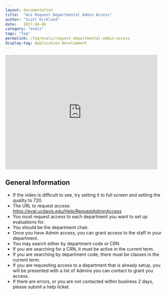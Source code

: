 ```yaml
---
layout: documentation
title:  "Ace Request Departmental Admin Access"
author: "Scott Kirkland"
date:   2017-04-06
category: "evals"
tags: "faq"
permalink: /faq/evals/request-departmental-admin-access
display-tag: Application Development
---
```


<iframe width="480" height="360" src="http://www.youtube.com/embed/0hVS_zRYcPQ" frameborder="0"> </iframe>

## General Information

- If the video is difficult to see, try setting it to full screen and setting the quality to 720.
- The URL to request access: https://eval.ucdavis.edu/Help/RequestAdminAccess 
- You must request access to each department you want to set up evaluations for.
- You should be the department chair.
- Once you have Admin access, you can grant access to the staff in your department.
- You may search either by department code or CRN
- If you are searching for a CRN, it must be active in the current term.
- If you are searching by department code, there must be classes in the current term.
- If you are requesting access to a department that is already setup, you will be presented with a list of Admins you can contact to grant you access.
- If there are errors, or you are not contacted within business 2 days, please submit a help ticket.
